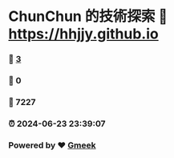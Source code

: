 # ChunChun 的技術探索 :link: https://hhjjy.github.io 
### :page_facing_up: [3](https://hhjjy.github.io/tag.html) 
### :speech_balloon: 0 
### :hibiscus: 7227 
### :alarm_clock: 2024-06-23 23:39:07 
### Powered by :heart: [Gmeek](https://github.com/Meekdai/Gmeek)
